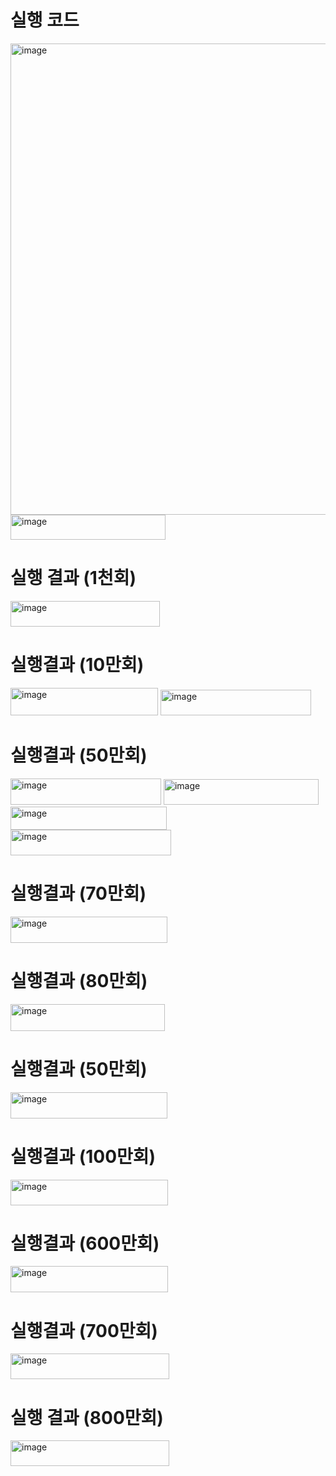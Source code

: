 # 실행 코드
<img width="699" height="754" alt="image" src="https://github.com/user-attachments/assets/d7270a37-ce34-4b64-b42a-c6395909adbb" />
<img width="248" height="40" alt="image" src="https://github.com/user-attachments/assets/e9c444be-744d-42b8-ad21-04870d4f494d" />

# 실행 결과 (1천회)
<img width="239" height="41" alt="image" src="https://github.com/user-attachments/assets/8ec7600a-e4de-4320-8129-fcb068932968" />

# 실행결과 (10만회)
<img width="236" height="44" alt="image" src="https://github.com/user-attachments/assets/68fbf1c8-9b5b-49df-9d07-9527f4cd4e34" />
<img width="241" height="41" alt="image" src="https://github.com/user-attachments/assets/75c65418-cd22-4106-9f5e-4a550a3f5766" />

# 실행결과 (50만회)
<img width="241" height="42" alt="image" src="https://github.com/user-attachments/assets/b014e93a-7a93-42f9-8d37-a2d88ca8d063" />
<img width="248" height="41" alt="image" src="https://github.com/user-attachments/assets/2a1a3d96-d675-4bf7-bb28-08b0603b89d5" />
<img width="250" height="37" alt="image" src="https://github.com/user-attachments/assets/674fb77c-31a8-41e2-94b9-481b08360e81" />
<img width="257" height="41" alt="image" src="https://github.com/user-attachments/assets/083121e8-2ca6-4513-ad1b-8250f6ada511" />

# 실행결과 (70만회)
<img width="251" height="42" alt="image" src="https://github.com/user-attachments/assets/dac79743-9972-40fd-bcae-9605c4a572d8" />

# 실행결과 (80만회) 
<img width="247" height="43" alt="image" src="https://github.com/user-attachments/assets/819bc1d7-faf3-4c69-a6d9-48e41f9b4f34" />

# 실행결과 (50만회)
<img width="251" height="42" alt="image" src="https://github.com/user-attachments/assets/6cde9966-19ce-462c-8bb8-abb6a527df8d" />

# 실행결과 (100만회)
<img width="252" height="41" alt="image" src="https://github.com/user-attachments/assets/78cb2ce6-20fe-4538-8f9f-40a4866516d3" />

# 실행결과 (600만회)
<img width="252" height="42" alt="image" src="https://github.com/user-attachments/assets/c8021f78-a139-4c68-8d39-de9c8fbd9492" />

# 실행결과 (700만회)
<img width="254" height="41" alt="image" src="https://github.com/user-attachments/assets/91112d33-979e-47fa-adbd-b72b836d88d1" />

# 실행 결과 (800만회)
<img width="254" height="41" alt="image" src="https://github.com/user-attachments/assets/61cc04d0-71b8-422e-9b31-19592f653541" />

